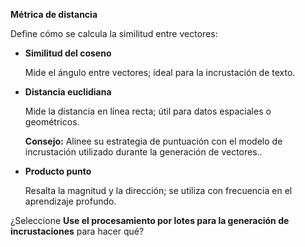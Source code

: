 **Métrica de distancia**

Define cómo se calcula la similitud entre vectores:

-   **Similitud del coseno**

    Mide el ángulo entre vectores; ideal para la incrustación de texto.


-   **Distancia euclidiana**

    Mide la distancia en línea recta; útil para datos espaciales o geométricos.

    **Consejo:** Alinee su estrategia de puntuación con el modelo de incrustación utilizado durante la generación de vectores..


-   **Producto punto**

    Resalta la magnitud y la dirección; se utiliza con frecuencia en el aprendizaje profundo.


¿Seleccione **Use el procesamiento por lotes para la generación de incrustaciones** para hacer qué?

